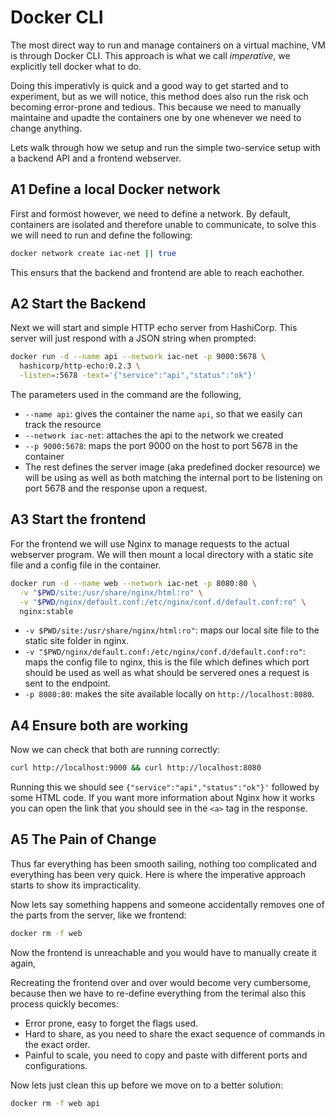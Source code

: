 # Docker CLI

The most direct way to run and manage containers on a virtual machine, VM is through Docker CLI. This approach is what we call *imperative*, we explicitly tell docker what to do.

Doing this imperativly is quick and a good way to get started and to experiment, but as we will notice, this method does also run the risk och becoming error-prone and tedious. This because we need to manually maintaine and upadte the containers one by one whenever we need to change anything.

Lets walk through how we setup and run the simple two-service setup with a backend API and a frontend webserver.

## A1 Define a local Docker network

First and formost however, we need to define a network. By default, containers are isolated and therefore unable to communicate, to solve this we will need to run and define the following:

```bash
docker network create iac-net || true
```

This ensurs that the backend and frontend are able to reach eachother.

## A2 Start the Backend

Next we will start and simple HTTP echo server from HashiCorp. This server will just respond with a JSON string when prompted:

```bash
docker run -d --name api --network iac-net -p 9000:5678 \
  hashicorp/http-echo:0.2.3 \
  -listen=:5678 -text='{"service":"api","status":"ok"}'
```

The parameters used in the command are the following,

- `--name api`: gives the container the name `api`, so that we easily can track the resource
- `--network iac-net`: attaches the api to the network we created
- `--p 9000:5678`: maps the port 9000 on the host to port 5678 in the container
- The rest defines the server image (aka predefined docker resource) we will be using as well as both matching the internal port to be listening on port 5678 and the response upon a request.

## A3 Start the frontend

For the frontend we will use Nginx to manage requests to the actual webserver program. We will then mount a local directory with a static site file and a config file in the container.

```bash
docker run -d --name web --network iac-net -p 8080:80 \
  -v "$PWD/site:/usr/share/nginx/html:ro" \
  -v "$PWD/nginx/default.conf:/etc/nginx/conf.d/default.conf:ro" \
  nginx:stable
```

- `-v $PWD/site:/usr/share/nginx/html:ro"`: maps our local site file to the static site folder in nginx.
- `-v "$PWD/nginx/default.conf:/etc/nginx/conf.d/default.conf:ro"`: maps the config file to nginx, this is the file which defines which port should be used as well as what should be servered ones a request is sent to the endpoint.
- `-p 8080:80`: makes the site available locally on `http://localhost:8080`.

## A4 Ensure both are working

Now we can check that both are running correctly:

```bash
curl http://localhost:9000 && curl http://localhost:8080
```

Running this we should see `{"service":"api","status":"ok"}'` followed by some HTML code. If you want more information about Nginx how it works you can open the link that you should see in the `<a>` tag in the response.

## A5 The Pain of Change

Thus far everything has been smooth sailing, nothing too complicated and everything has been very quick. Here is where the imperative approach starts to show its impracticality.

Now lets say something happens and someone accidentally removes one of the parts from the server, like we frontend:

``` bash
docker rm -f web
```

Now the frontend is unreachable and you would have to manually create it again,

Recreating the frontend over and over would become very cumbersome, because then we have to re-define everything from the terimal also this process quickly becomes:

- Error prone, easy to forget the flags used.
- Hard to share, as you need to share the exact sequence of commands in the exact order.
- Painful to scale, you need to copy and paste with different ports and configurations.

Now lets just clean this up before we move on to a better solution:

```bash
docker rm -f web api
```
